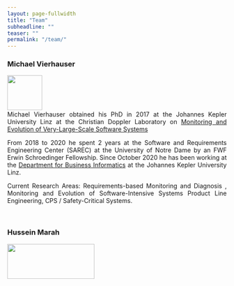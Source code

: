 ```yaml
---
layout: page-fullwidth
title: "Team"
subheadline: ""
teaser: ""
permalink: "/team/"
---
```



### Michael Vierhauser
<p style="line-height:85%"/>


<div class="row">
    <div class="small-2 columns">
     <img src="https://se.jku.at/wp-content/uploads/2019/09/UnivAss-michael.jpg" height="80" alt="">
    </div><!-- /.medium-4.columns -->
    <div class="large-10 columns">
<div align="justify">     
<p style="margin-top:1px">
Michael Vierhauser obtained his PhD in 2017 at the Johannes Kepler University Linz at the Christian Doppler Laboratory on <a href="http://mevss.jku.at" target="_new">Monitoring and Evolution of Very-Large-Scale Software Systems</a>
</p>
<p style="margin-top:1px">
From 2018 to 2020 he spent 2 years at the Software and Requirements Engineering Center (SAREC) at the University of Notre Dame by an FWF Erwin Schroedinger Fellowship.
Since October 2020 he has been working at the <a href ="http://se.jku.at" target="_new">Department for Business Informatics</a> at the Johannes Kepler University Linz.
</p>
<p style="margin-top:1px">
Current Research Areas: Requirements-based Monitoring and Diagnosis , Monitoring and Evolution of Software-Intensive Systems Product Line Engineering, CPS / Safety-Critical Systems.
</p>
</div>
    </div><!-- /.medium-4.columns -->

</div><!-- /.row -->

<br>


### Hussein Marah
<p style="line-height:85%"/>
<div class="row">
    <div class="large-2 columns" align="center">
      <img src="{{ site.urlimg }}hmarah.jpg" height="80" width="200" alt="">
    </div><!-- /.medium-4.columns -->
    <div class="large-6 columns">
<div align="justify">     

</div>
    </div><!-- /.medium-4.columns -->

</div><!-- /.row -->
